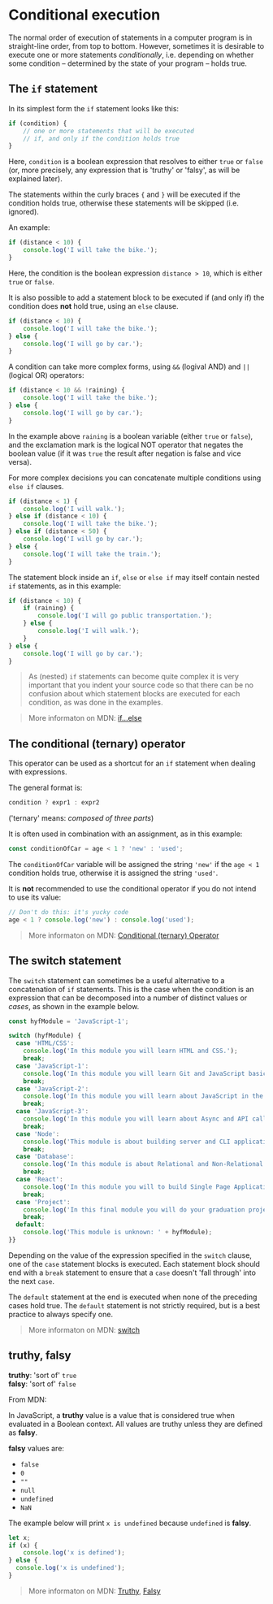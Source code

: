 # Conditional execution

The normal order of execution of statements in a computer program is in straight-line order, from top to bottom. However, sometimes it is desirable to execute one or more statements _conditionally_, i.e. depending on whether some condition – determined by the state of your program – holds true.

## The `if` statement

In its simplest form the `if` statement looks like this:

```js
if (condition) {
    // one or more statements that will be executed
    // if, and only if the condition holds true
}
```

Here, `condition` is a boolean expression that resolves to either `true` or `false` (or, more precisely, any expression that is 'truthy' or 'falsy', as will be explained later).

The statements within the curly braces `{` and `}` will be executed if the condition holds true, otherwise these statements will be skipped (i.e. ignored).

An example:

```js
if (distance < 10) {
    console.log('I will take the bike.');
}
```

Here, the condition is the boolean expression `distance > 10`, which is either `true` or `false`.

It is also possible to add a statement block to be executed if (and only if) the condition does **not** hold true, using an `else` clause.

```js
if (distance < 10) {
    console.log('I will take the bike.');
} else {
    console.log('I will go by car.');
}
```

A condition can take more complex forms, using `&&` (logival AND) and `||` (logical OR) operators:

```js
if (distance < 10 && !raining) {
    console.log('I will take the bike.');
} else {
    console.log('I will go by car.');
}
```

In the example above `raining` is a boolean variable (either `true` or `false`), and the exclamation mark is the logical NOT operator that negates the boolean value (if it was `true` the result after negation is false and vice versa).

For more complex decisions you can concatenate multiple conditions using `else if` clauses.

```js
if (distance < 1) {
    console.log('I will walk.');
} else if (distance < 10) {
    console.log('I will take the bike.');
} else if (distance < 50) {
    console.log('I will go by car.');
} else {
    console.log('I will take the train.');
}
```

The statement block inside an `if`, `else` or `else if` may itself contain nested `if` statements, as in this example:

```js
if (distance < 10) {
    if (raining) {
        console.log('I will go public transportation.');
    } else {
        console.log('I will walk.');        
    }
} else {
    console.log('I will go by car.');    
}
```

> As (nested) `if` statements can become quite complex it is very important that you indent your source code so that there can be no confusion about which statement blocks are executed for each condition, as was done in the examples.

>More informaton on MDN: [if...else](https://developer.mozilla.org/en-US/docs/Web/JavaScript/Reference/Statements/if...else)

## The conditional (ternary) operator

This operator can be used as a shortcut for an `if` statement when dealing with expressions.

The general format is:

```js
condition ? expr1 : expr2
```

('ternary' means: _composed of three parts_) 

It is often used in combination with an assignment, as in this example:

```js
const conditionOfCar = age < 1 ? 'new' : 'used';
```

The `conditionOfCar` variable will be assigned the string `'new'` if the `age < 1` condition holds true, otherwise it is assigned the string `'used'`.

It is **not** recommended to use the conditional operator if you do not intend to use its value:

```js
// Don't do this: it's yucky code
age < 1 ? console.log('new') : console.log('used');
```

>More informaton on MDN: [Conditional (ternary) Operator](https://developer.mozilla.org/en-US/docs/Web/JavaScript/Reference/Operators/Conditional_Operator)

## The switch statement

The `switch` statement can sometimes be a useful alternative to a concatenation of `if` statements. This is the case when the condition is an expression that can be decomposed into a number of distinct values or _cases_, as shown in the example below.

```js
const hyfModule = 'JavaScript-1';

switch (hyfModule) {
  case 'HTML/CSS':
    console.log('In this module you will learn HTML and CSS.');
    break;
  case 'JavaScript-1':
    console.log('In this module you will learn Git and JavaScript basics.');
    break;
  case 'JavaScript-2':
    console.log('In this module you will learn about JavaScript in the browser with HTML and CSS.');
    break;
  case 'JavaScript-3':
    console.log('In this module you will learn about Async and API calls.');
    break;
  case 'Node':
    console.log('This module is about building server and CLI applications using Node.');
    break;
  case 'Database':
    console.log('In this module is about Relational and Non-Relational Data and Database Systems.');
    break;
  case 'React':
    console.log('In this module you will to build Single Page Applications using React.');
    break;
  case 'Project':
    console.log('In this final module you will do your graduation project.');
    break;
  default:
    console.log('This module is unknown: ' + hyfModule);
}}
```

Depending on the value of the expression specified in the `switch` clause, one of the `case` statement blocks is executed. Each statement block should end with a `break` statement to ensure that a `case` doesn't 'fall through' into the next `case`.

The `default` statement at the end is executed when none of the preceding cases hold true. The `default` statement is not strictly required, but is a best practice to always specify one.

>More informaton on MDN: [switch](https://developer.mozilla.org/en-US/docs/Web/JavaScript/Reference/Statements/switch)

## truthy, falsy

**truthy**: 'sort of' `true`  
**falsy**: 'sort of' `false`

From MDN:

In JavaScript, a **truthy** value is a value that is considered  true when evaluated in a Boolean context. All values are truthy unless they are defined as **falsy**.

**falsy** values are:

- `false`
- `0`
- `""`
- `null`
- `undefined`
- `NaN`

The example below will print `x is undefined` because `undefined` is **falsy**.

```js
let x;
if (x) {
    console.log('x is defined');
} else {
  console.log('x is undefined');
}
```

>More informaton on MDN: [Truthy](https://developer.mozilla.org/en-US/docs/Glossary/Truthy), [Falsy](https://developer.mozilla.org/en-US/docs/Glossary/Falsy)